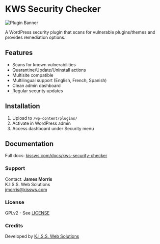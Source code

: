 # KWS Security Checker

![Plugin Banner](assets/banner-1544x500.png)

A WordPress security plugin that scans for vulnerable plugins/themes and provides remediation options.

## Features

- Scans for known vulnerabilities
- Quarantine/Update/Uninstall actions
- Multisite compatible
- Multilingual support (English, French, Spanish)
- Clean admin dashboard
- Regular security updates

## Installation

1. Upload to `/wp-content/plugins/`
2. Activate in WordPress admin
3. Access dashboard under Security menu

## Documentation

Full docs: [kissws.com/docs/kws-security-checker](https://kissws.com/docs/kws-security-checker)

### Support
Contact: **James Morris**  
K.I.S.S. Web Solutions  
[jmorris@kissws.com](mailto:jmorris@kissws.com)

### License
GPLv2 - See [LICENSE](LICENSE)

### Credits
Developed by [K.I.S.S. Web Solutions](https://kissws.com)